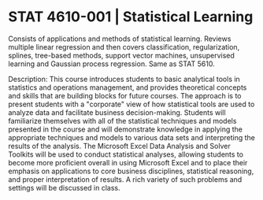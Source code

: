 # STAT 4610-001 | Statistical Learning

Consists of applications and methods of statistical learning. Reviews multiple linear regression and then covers classification, regularization, splines, tree-based methods, support vector machines, unsupervised learning and Gaussian process regression. Same as STAT 5610.

Description:
This course introduces students to basic analytical tools in statistics and operations management, and provides theoretical concepts and skills that are building blocks for future courses. The approach is to present students with a "corporate" view of how statistical tools are used to analyze data and facilitate business decision-making. Students will familiarize themselves with all of the statistical techniques and models presented in the course and will demonstrate knowledge in applying the appropriate techniques and models to various data sets and interpreting the results of the analysis. The Microsoft Excel Data Analysis and Solver Toolkits will be used to conduct statistical analyses, allowing students to become more proficient overall in using Microsoft Excel and to place their emphasis on applications to core business disciplines, statistical reasoning, and proper interpretation of results. A rich variety of such problems and settings will be discussed in class.
